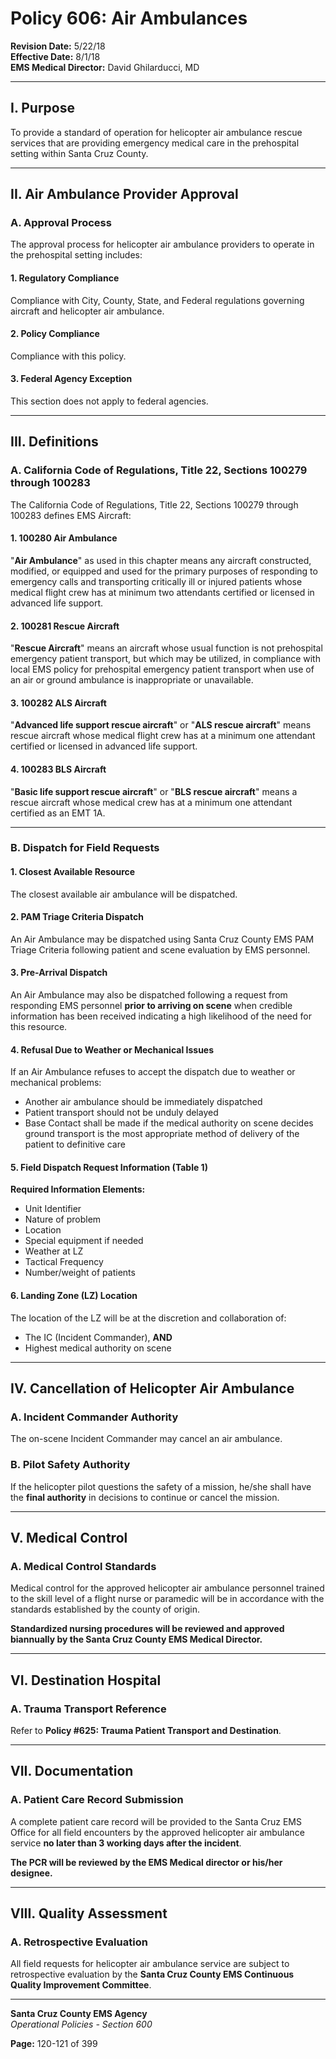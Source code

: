# Policy 606: Air Ambulances

**Revision Date:** 5/22/18  
**Effective Date:** 8/1/18  
**EMS Medical Director:** David Ghilarducci, MD

---

## I. Purpose

To provide a standard of operation for helicopter air ambulance rescue services that are providing emergency medical care in the prehospital setting within Santa Cruz County.

---

## II. Air Ambulance Provider Approval

### A. Approval Process

The approval process for helicopter air ambulance providers to operate in the prehospital setting includes:

#### 1. Regulatory Compliance
Compliance with City, County, State, and Federal regulations governing aircraft and helicopter air ambulance.

#### 2. Policy Compliance
Compliance with this policy.

#### 3. Federal Agency Exception
This section does not apply to federal agencies.

---

## III. Definitions

### A. California Code of Regulations, Title 22, Sections 100279 through 100283

The California Code of Regulations, Title 22, Sections 100279 through 100283 defines EMS Aircraft:

#### 1. 100280 Air Ambulance
"**Air Ambulance**" as used in this chapter means any aircraft constructed, modified, or equipped and used for the primary purposes of responding to emergency calls and transporting critically ill or injured patients whose medical flight crew has at minimum two attendants certified or licensed in advanced life support.

#### 2. 100281 Rescue Aircraft
"**Rescue Aircraft**" means an aircraft whose usual function is not prehospital emergency patient transport, but which may be utilized, in compliance with local EMS policy for prehospital emergency patient transport when use of an air or ground ambulance is inappropriate or unavailable.

#### 3. 100282 ALS Aircraft
"**Advanced life support rescue aircraft**" or "**ALS rescue aircraft**" means rescue aircraft whose medical flight crew has at a minimum one attendant certified or licensed in advanced life support.

#### 4. 100283 BLS Aircraft
"**Basic life support rescue aircraft**" or "**BLS rescue aircraft**" means a rescue aircraft whose medical crew has at a minimum one attendant certified as an EMT 1A.

---

### B. Dispatch for Field Requests

#### 1. Closest Available Resource
The closest available air ambulance will be dispatched.

#### 2. PAM Triage Criteria Dispatch
An Air Ambulance may be dispatched using Santa Cruz County EMS PAM Triage Criteria following patient and scene evaluation by EMS personnel.

#### 3. Pre-Arrival Dispatch
An Air Ambulance may also be dispatched following a request from responding EMS personnel **prior to arriving on scene** when credible information has been received indicating a high likelihood of the need for this resource.

#### 4. Refusal Due to Weather or Mechanical Issues
If an Air Ambulance refuses to accept the dispatch due to weather or mechanical problems:
- Another air ambulance should be immediately dispatched
- Patient transport should not be unduly delayed
- Base Contact shall be made if the medical authority on scene decides ground transport is the most appropriate method of delivery of the patient to definitive care

#### 5. Field Dispatch Request Information (Table 1)

**Required Information Elements:**
- Unit Identifier
- Nature of problem
- Location
- Special equipment if needed
- Weather at LZ
- Tactical Frequency
- Number/weight of patients

#### 6. Landing Zone (LZ) Location
The location of the LZ will be at the discretion and collaboration of:
- The IC (Incident Commander), **AND**
- Highest medical authority on scene

---

## IV. Cancellation of Helicopter Air Ambulance

### A. Incident Commander Authority
The on-scene Incident Commander may cancel an air ambulance.

### B. Pilot Safety Authority
If the helicopter pilot questions the safety of a mission, he/she shall have the **final authority** in decisions to continue or cancel the mission.

---

## V. Medical Control

### A. Medical Control Standards

Medical control for the approved helicopter air ambulance personnel trained to the skill level of a flight nurse or paramedic will be in accordance with the standards established by the county of origin.

**Standardized nursing procedures will be reviewed and approved biannually by the Santa Cruz County EMS Medical Director.**

---

## VI. Destination Hospital

### A. Trauma Transport Reference
Refer to **Policy #625: Trauma Patient Transport and Destination**.

---

## VII. Documentation

### A. Patient Care Record Submission

A complete patient care record will be provided to the Santa Cruz EMS Office for all field encounters by the approved helicopter air ambulance service **no later than 3 working days after the incident**.

**The PCR will be reviewed by the EMS Medical director or his/her designee.**

---

## VIII. Quality Assessment

### A. Retrospective Evaluation

All field requests for helicopter air ambulance service are subject to retrospective evaluation by the **Santa Cruz County EMS Continuous Quality Improvement Committee**.

---

**Santa Cruz County EMS Agency**  
*Operational Policies - Section 600*

**Page:** 120-121 of 399


